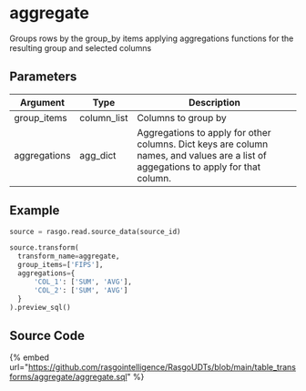 

# aggregate

Groups rows by the group_by items applying aggregations functions for the resulting group and selected columns

## Parameters

|   Argument   |    Type     |                                                             Description                                                             |
| ------------ | ----------- | ----------------------------------------------------------------------------------------------------------------------------------- |
| group_items  | column_list | Columns to group by                                                                                                                 |
| aggregations | agg_dict    | Aggregations to apply for other columns. Dict keys are column names, and values are a list of aggegations to apply for that column. |


## Example

```python
source = rasgo.read.source_data(source_id)

source.transform(
  transform_name=aggregate,
  group_items=['FIPS'],
  aggregations={
      'COL_1': ['SUM', 'AVG'],
      'COL_2': ['SUM', 'AVG']
  }
).preview_sql()
```

## Source Code

{% embed url="https://github.com/rasgointelligence/RasgoUDTs/blob/main/table_transforms/aggregate/aggregate.sql" %}

